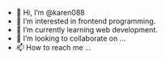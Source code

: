 - 👋 Hi, I’m @karen088
- 👀 I’m interested in frontend programming.
- 🌱 I’m currently learning web development.
- 💞️ I’m looking to collaborate on ...
- 📫 How to reach me ...

<!---
karen088/karen088 is a ✨ special ✨ repository because its `README.md` (this file) appears on your GitHub profile.
You can click the Preview link to take a look at your changes.
--->
